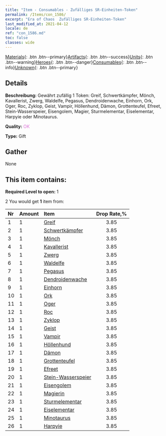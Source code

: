 ```yaml
---
title: "Item - Consumables - Zufälliges SR-Einheiten-Token"
permalink: /Items/con_1586/
excerpt: "Era of Chaos  Zufälliges SR-Einheiten-Token"
last_modified_at: 2021-04-12
locale: de
ref: "con_1586.md"
toc: false
classes: wide
---
```

 [Materials](/de/Items/){: .btn .btn--primary}[Artifacts](/de/Items/Artifacts/){: .btn .btn--success}[Units](/de/Items/Units/){: .btn .btn--warning}[Heroes](/de/Items/Heroes/){: .btn .btn--danger}[Consumables](/de/Items/Consumables/){: .btn .btn--info}[Unknown](/de/Items/Unknown/){: .btn .btn--primary}

## Details
 **Beschreibung:** Gewährt zufällig 1 Token: Greif, Schwertkämpfer, Mönch, Kavallerist, Zwerg, Waldelfe, Pegasus, Dendroidenwache, Einhorn, Ork, Oger, Roc, Zyklop, Geist, Vampir, Höllenhund, Dämon, Grottenteufel, Efreet, Stein-Wasserspeier, Eisengolem, Magier, Sturmelementar, Eiselementar, Harpyie oder Minotaurus.

 **Quality:** <span style="color: #DA70D6">OK</span>

 **Type:** Gift

## Gather

  None

## This item contains:

 **Required Level to open:** 1

 2 You would get **1** item  from:

  | Nr | Amount |     Item    | Drop Rate,% |
  |:---|:-------|:------------|:---------:|
  | 1 | 1 | [Greif](/de/Items/unt_192/) | 3.85 | 
  | 2 | 1 | [Schwertkämpfer](/de/Items/unt_193/) | 3.85 | 
  | 3 | 1 | [Mönch](/de/Items/unt_194/) | 3.85 | 
  | 4 | 1 | [Kavallerist](/de/Items/unt_195/) | 3.85 | 
  | 5 | 1 | [Zwerg](/de/Items/unt_200/) | 3.85 | 
  | 6 | 1 | [Waldelfe](/de/Items/unt_201/) | 3.85 | 
  | 7 | 1 | [Pegasus](/de/Items/unt_202/) | 3.85 | 
  | 8 | 1 | [Dendroidenwache](/de/Items/unt_203/) | 3.85 | 
  | 9 | 1 | [Einhorn](/de/Items/unt_204/) | 3.85 | 
  | 10 | 1 | [Ork](/de/Items/unt_219/) | 3.85 | 
  | 11 | 1 | [Oger](/de/Items/unt_220/) | 3.85 | 
  | 12 | 1 | [Roc](/de/Items/unt_221/) | 3.85 | 
  | 13 | 1 | [Zyklop](/de/Items/unt_222/) | 3.85 | 
  | 14 | 1 | [Geist](/de/Items/unt_210/) | 3.85 | 
  | 15 | 1 | [Vampir](/de/Items/unt_211/) | 3.85 | 
  | 16 | 1 | [Höllenhund](/de/Items/unt_228/) | 3.85 | 
  | 17 | 1 | [Dämon](/de/Items/unt_229/) | 3.85 | 
  | 18 | 1 | [Grottenteufel](/de/Items/unt_230/) | 3.85 | 
  | 19 | 1 | [Efreet](/de/Items/unt_231/) | 3.85 | 
  | 20 | 1 | [Stein-Wasserspeier](/de/Items/unt_236/) | 3.85 | 
  | 21 | 1 | [Eisengolem](/de/Items/unt_237/) | 3.85 | 
  | 22 | 1 | [Magierin](/de/Items/unt_238/) | 3.85 | 
  | 23 | 1 | [Sturmelementar](/de/Items/unt_263/) | 3.85 | 
  | 24 | 1 | [Eiselementar](/de/Items/unt_264/) | 3.85 | 
  | 25 | 1 | [Minotaurus](/de/Items/unt_248/) | 3.85 | 
  | 26 | 1 | [Harpyie](/de/Items/unt_245/) | 3.85 | 
